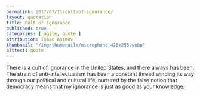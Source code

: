 ```yaml
---
permalink: 2017/07/11/cult-of-ignorance/
layout: quotation
title: Cult of Ignorance
published: true
categories: [ agile, quote ]
attribution: Isaac Asimov
thumbnail: "/img/thumbnails/microphone-420x255.webp"
alttext: quote
---
```


There is a cult of ignorance in the United States, and there always has been. The strain of 
anti-intellectualism has been a constant thread winding its way through our political and cultural life, 
nurtured by the false notion that democracy means that my ignorance is just as good as your knowledge.
